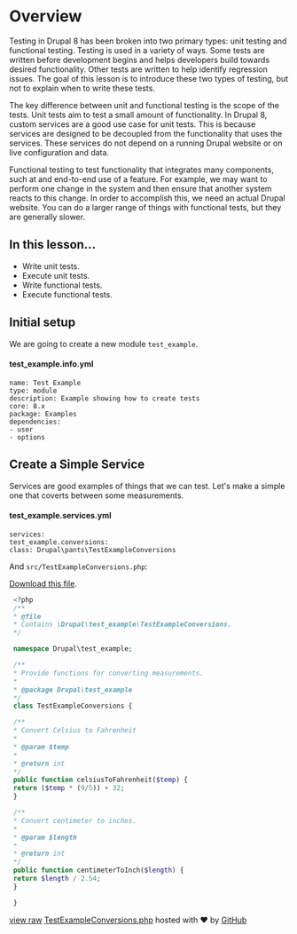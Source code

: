 <!--
{
"name" : "drupal-8-unit-and-functional-testing",
"version" : "0.0.1",
"title" : "Lesson 10.1 - Unit and Functional Testing",
"description" : "TBD",
"freshnessDate" : 2015-12-11,
"homepage" : "https://docs.acquia.com/articles/drupal-8-unit-and-functional-testing",
"canonicalSource" : "https://docs.acquia.com/articles/drupal-8-unit-and-functional-testing",
"license" : "CC BY-SA"
}
-->

<!-- @section -->

# Overview

Testing in Drupal 8 has been broken into two primary types: unit testing and functional testing. Testing is used in a variety of ways. Some tests are written before development begins and helps developers build towards desired functionality. Other tests are written to help identify regression issues. The goal of this lesson is to introduce these two types of testing, but not to explain when to write these tests.

The key difference between unit and functional testing is the scope of the tests. Unit tests aim to test a small amount of functionality. In Drupal 8, custom services are a good use case for unit tests. This is because services are designed to be decoupled from the functionality that uses the services. These services do not depend on a running Drupal website or on live configuration and data.

Functional testing to test functionality that integrates many components, such at and end-to-end use of a feature. For example, we may want to perform one change in the system and then ensure that another system reacts to this change. In order to accomplish this, we need an actual Drupal website. You can do a larger range of things with functional tests, but they are generally slower.

<!-- @section -->

## In this lesson...

*   Write unit tests.
*   Execute unit tests.
*   Write functional tests.
*   Execute functional tests.

<!-- @section -->

## Initial setup

We are going to create a new module `test_example`.

#### test_example.info.yml

```
name: Test Example
type: module
description: Example showing how to create tests
core: 8.x
package: Examples
dependencies:
- user
- options
```

<!-- @section -->

## Create a Simple Service

Services are good examples of things that we can test. Let's make a simple one that coverts between some measurements.

#### test_example.services.yml

```
services:
test_example.conversions:
class: Drupal\pants\TestExampleConversions
```


And `src/TestExampleConversions.php`:

[Download this file](https://gist.github.com/acquialibrary/741fbddc865fc8ea335f/archive/d0e967898d950cdd8e5c202e6a20f3efb75a8bc6.zip).

```php
 <?php
 /**
 * @file
 * Contains \Drupal\test_example\TestExampleConversions.
 */

 namespace Drupal\test_example;

 /**
 * Provide functions for converting measurements.
 *
 * @package Drupal\test_example
 */
 class TestExampleConversions {

 /**
 * Convert Celsius to Fahrenheit
 *
 * @param $temp
 *
 * @return int
 */
 public function celsiusToFahrenheit($temp) {
 return ($temp * (9/5)) + 32;
 }

 /**
 * Convert centimeter to inches.
 *
 * @param $length
 *
 * @return int
 */
 public function centimeterToInch($length) {
 return $length / 2.54;
 }

 }
```

[view raw](https://gist.github.com/acquialibrary/741fbddc865fc8ea335f/raw/d0e967898d950cdd8e5c202e6a20f3efb75a8bc6/TestExampleConversions.php) [TestExampleConversions.php](https://gist.github.com/acquialibrary/741fbddc865fc8ea335f#file-testexampleconversions-php) hosted with ❤ by [GitHub](https://github.com)
